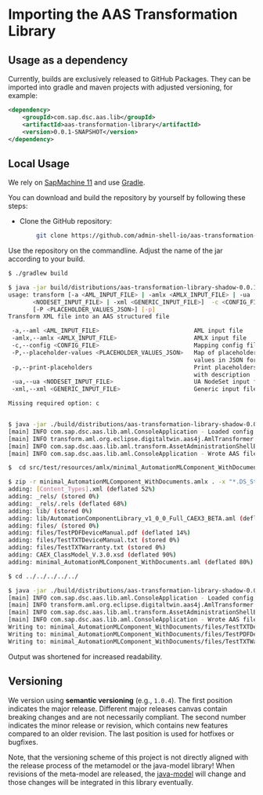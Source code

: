 # Importing the AAS Transformation Library

## Usage as a dependency

Currently, builds are exclusively released to GitHub Packages. They can be imported into gradle and maven projects with adjusted versioning, for example:

```xml
<dependency>
    <groupId>com.sap.dsc.aas.lib</groupId>
    <artifactId>aas-transformation-library</artifactId>
    <version>0.0.1-SNAPSHOT</version>
</dependency>
```

## Local Usage

We rely on [SapMachine 11](https://sap.github.io/SapMachine/) and use [Gradle](https://gradle.org/).

You can download and build the repository by yourself by following these steps:

- Clone the GitHub repository:

```sh
        git clone https://github.com/admin-shell-io/aas-transformation-library
```

Use the repository on the commandline. Adjust the name of the jar according to your build.
```sh
$ ./gradlew build

$ java -jar build/distributions/aas-transformation-library-shadow-0.0.1-SNAPSHOT.jar
usage: transform [-a <AML_INPUT_FILE> | -amlx <AMLX_INPUT_FILE> | -ua
       <NODESET_INPUT_FILE> | -xml <GENERIC_INPUT_FILE>]  -c <CONFIG_FILE>
       [-P <PLACEHOLDER_VALUES_JSON>] [-p]
Transform XML file into an AAS structured file

 -a,--aml <AML_INPUT_FILE>                           AML input file
 -amlx,--amlx <AMLX_INPUT_FILE>                      AMLX input file
 -c,--config <CONFIG_FILE>                           Mapping config file
 -P,--placeholder-values <PLACEHOLDER_VALUES_JSON>   Map of placeholder
                                                     values in JSON format
 -p,--print-placeholders                             Print placeholders
                                                     with description
 -ua,--ua <NODESET_INPUT_FILE>                       UA NodeSet input file
 -xml,--xml <GENERIC_INPUT_FILE>                     Generic input file

Missing required option: c


$ java -jar ./build/distributions/aas-transformation-library-shadow-0.0.1-SNAPSHOT.jar -c src/test/resources/config/simpleConfig.json -a src/test/resources/aml/full_AutomationComponent.aml
[main] INFO com.sap.dsc.aas.lib.aml.ConsoleApplication - Loaded config version 1.0.0, aas version 2.0.1
[main] INFO transform.aml.org.eclipse.digitaltwin.aas4j.AmlTransformer - Loaded config version 1.0.0, AAS version 2.0.1
[main] INFO com.sap.dsc.aas.lib.aml.transform.AssetAdministrationShellEnvTransformer - Transforming 1 config assets...
[main] INFO com.sap.dsc.aas.lib.aml.ConsoleApplication - Wrote AAS file to full_AutomationComponent.json

$  cd src/test/resources/amlx/minimal_AutomationMLComponent_WithDocuments

$ zip -r minimal_AutomationMLComponent_WithDocuments.amlx . -x "*.DS_Store"
adding: [Content_Types].xml (deflated 52%)
adding: _rels/ (stored 0%)
adding: _rels/.rels (deflated 68%)
adding: lib/ (stored 0%)
adding: lib/AutomationComponentLibrary_v1_0_0_Full_CAEX3_BETA.aml (deflated 85%)
adding: files/ (stored 0%)
adding: files/TestPDFDeviceManual.pdf (deflated 14%)
adding: files/TestTXTDeviceManual.txt (stored 0%)
adding: files/TestTXTWarranty.txt (stored 0%)
adding: CAEX_ClassModel_V.3.0.xsd (deflated 90%)
adding: minimal_AutomationMLComponent_WithDocuments.aml (deflated 80%)

$ cd ../../../../../

$ java -jar ./build/distributions/aas-transformation-library-shadow-0.0.1-SNAPSHOT.jar -c src/test/resources/config/simpleConfig.json -amlx src/test/resources/amlx/minimal_AutomationMLComponent_WithDocuments/minimal_AutomationMLComponent_WithDocuments.amlx
[main] INFO com.sap.dsc.aas.lib.aml.ConsoleApplication - Loaded config version 1.0.0, aas version 2.0.1
[main] INFO transform.aml.org.eclipse.digitaltwin.aas4j.AmlTransformer - Loaded config version 1.0.0, AAS version 2.0.1
[main] INFO com.sap.dsc.aas.lib.aml.transform.AssetAdministrationShellEnvTransformer - Transforming 1 config assets...
[main] INFO com.sap.dsc.aas.lib.aml.ConsoleApplication - Wrote AAS file to minimal_AutomationMLComponent_WithDocuments.json
Writing to: minimal_AutomationMLComponent_WithDocuments/files/TestTXTDeviceManual.txt
Writing to: minimal_AutomationMLComponent_WithDocuments/files/TestPDFDeviceManual.pdf
Writing to: minimal_AutomationMLComponent_WithDocuments/files/TestTXTWarranty.txt
```
Output was shortened for increased readability.


## Versioning

We version using **semantic versioning** (e.g., `1.0.4`). The first position indicates the major release. Different major
releases canvas contain breaking changes and are not necessarily compliant. The second number indicates the minor release
or revision, which contains new features compared to an older revision. The last position is used for hotfixes or bugfixes.

Note, that the versioning scheme of this project is not directly aligned with the release process of the metamodel or the java-model library!
When revisions of the meta-model are released, the [java-model](github.com/admin-shell-io/java-model) will change and
those changes will be integrated in this library eventually.